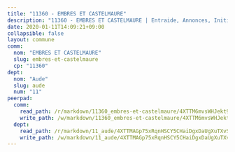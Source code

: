 ```yaml
---
title: "11360 - EMBRES ET CASTELMAURE"
description: "11360 - EMBRES ET CASTELMAURE | Entraide, Annonces, Initiatives"
date: 2020-01-11T14:09:21+09:00
collapsible: false
layout: commune
comm:
  nom: "EMBRES ET CASTELMAURE"
  slug: embres-et-castelmaure
  cp: "11360"
dept:
  nom: "Aude"
  slug: aude
  num: "11"
peerpad:
  comm:
    read_path: /r/markdown/11360_embres-et-castelmaure/4XTTM6mvsWHJekt91LNaFWu1fWWnXsXh6pQCBH94VUqZr2aSp
    write_path: /w/markdown/11360_embres-et-castelmaure/4XTTM6mvsWHJekt91LNaFWu1fWWnXsXh6pQCBH94VUqZr2aSp-K3TgUaMDDkGkbvN5r29mG6ZBEPRZN26CHSy4oGdcLhWsGVQxN2MWcVCnW3WVt1tGnyMNaZaYUSKKR5aowsAK263hqjGdVNeoq5AFa8Earm9QznCqgebQVHvFRFiBMkziRsR8bRxY
  dept:
    read_path: /r/markdown/11_aude/4XTTMAGp75xRqnHSCY5CHaiDgxDaUgXuTXvSZDHnY1JdjJiUk
    write_path: /w/markdown/11_aude/4XTTMAGp75xRqnHSCY5CHaiDgxDaUgXuTXvSZDHnY1JdjJiUk-K3TgUenjCPDfs1W21bst2JvrPDW324QBfMvPid11puzXxXGQEeNw9p4QtfnUhSn4LYSwR6UDBQmdr3wFq2CDRGqNz2QynSm58zgCpz2PKP6Y24UTpxW22MudfeZ339ZPKnHm6XTr
---
```


